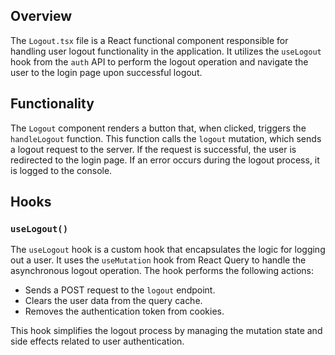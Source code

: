 ## Overview

The `Logout.tsx` file is a React functional component responsible for handling user logout functionality in the application. It utilizes the `useLogout` hook from the `auth` API to perform the logout operation and navigate the user to the login page upon successful logout.

## Functionality

The `Logout` component renders a button that, when clicked, triggers the `handleLogout` function. This function calls the `logout` mutation, which sends a logout request to the server. If the request is successful, the user is redirected to the login page. If an error occurs during the logout process, it is logged to the console.

## Hooks

### `useLogout()`

The `useLogout` hook is a custom hook that encapsulates the logic for logging out a user. It uses the `useMutation` hook from React Query to handle the asynchronous logout operation. The hook performs the following actions:

- Sends a POST request to the `logout` endpoint.
- Clears the user data from the query cache.
- Removes the authentication token from cookies.

This hook simplifies the logout process by managing the mutation state and side effects related to user authentication.
